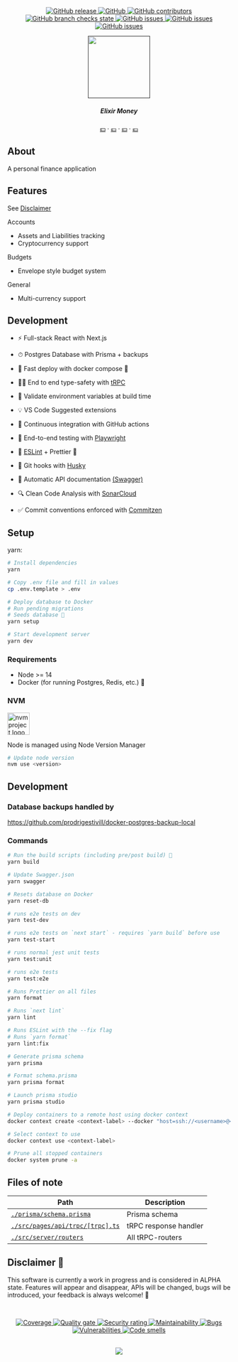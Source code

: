 <p align="center">
    <a href="https://github.com/HarrisFauntleroy/elixir.money/releases">
        <img alt="GitHub release" src="https://img.shields.io/github/package-json/v/HarrisFauntleroy/nextjs-starter?&style=for-the-badge">
    </a>
    <a href="/LICENSE">
        <img alt="GitHub" src="https://img.shields.io/github/license/HarrisFauntleroy/elixir.money?&style=for-the-badge">
    </a>
    <a href="https://github.com/HarrisFauntleroy/elixir.money/graphs/contributors">
        <img alt="GitHub contributors" src="https://img.shields.io/github/contributors-anon/HarrisFauntleroy/elixir.money?&style=for-the-badge">
    </a>
    <a href="https://github.com/HarrisFauntleroy/elixir.money/actions">
        <img alt="GitHub branch checks state" src="https://img.shields.io/github/checks-status/HarrisFauntleroy/elixir.money/main?&style=for-the-badge">
    </a>
    <a href="https://github.com/HarrisFauntleroy/elixir.money/issues?q=is%3Aopen+is%3Aissue">
        <img alt="GitHub issues" src="https://img.shields.io/github/issues/HarrisFauntleroy/elixir.money?&style=for-the-badge">
    </a>
		    <a href="https://github.com/HarrisFauntleroy/elixir.money/issues?q=is%3Aopen+is%3Aissue">
        <img alt="GitHub issues" src="https://img.shields.io/github/last-commit/HarrisFauntleroy/elixir.money?&style=for-the-badge">
    </a>
        </a>
		    <a href="https://github.com/HarrisFauntleroy/elixir.money/issues?q=is%3Aopen+is%3Aissue">
        <img alt="GitHub issues" src="https://img.shields.io/github/commit-activity/w/HarrisFauntleroy/elixir.money?&style=for-the-badge">
    </a>
</p>

<!-- [![unit-test](https://github.com/HarrisFauntleroy/elixir.money/actions/workflows/unit.yaml/badge.svg)](https://github.com/HarrisFauntleroy/elixir.money/actions/workflows/unit.yaml)

[![e2e-test](https://github.com/HarrisFauntleroy/elixir.money/actions/workflows/e2e.yml/badge.svg)](https://github.com/HarrisFauntleroy/elixir.money/actions/workflows/e2e.yml) -->

<div align="center">
    <a href="">
        <img src="https://github.com/HarrisFauntleroy/elixir.money/blob/main/public/images/logo.png?raw=true" alt="" height="140" />
    </a>
    <h5 align="center">
        Elixir Money
    </h5>
    <p align="center">
        <a target="_blank" href="">💵</a>
          &middot;
        <a target="_blank" href="">💷</a>
          &middot;
        <a target="_blank" href="">💴</a>
          &middot;
        <a target="_blank" href="">💶</a>
    </p>
</div>

## **About**

A personal finance application

## **Features**

See [Disclaimer](#disclaimer-🚨)

Accounts

<ul>
  <li>Assets and Liabilities tracking</li>
  <li>Cryptocurrency support</li>
</ul>

Budgets

<ul>
  <li>Envelope style budget system</li>
</ul>

General

<ul>
  <li>Multi-currency support</li>
</ul>

## **Development**

- ⚡ Full-stack React with Next.js
- ⏱ Postgres Database with Prisma + backups
- 🚀 Fast deploy with docker compose 🐳
- 🧙‍♂️ End to end type-safety with [tRPC](https://trpc.io)
- 🔐 Validate environment variables at build time
- 💡 VS Code Suggested extensions
- 💖 Continuous integration with GitHub actions
- 🧪 End-to-end testing with [Playwright](https://playwright.dev/)
- 🎨 [ESLint](https://eslint.org) + Prettier 💅
- 🐶 Git hooks with [Husky](https://www.npmjs.com/package/husky)
- 📜 Automatic API documentation [(Swagger)](https://swagger.io/solutions/api-documentation/)
- 🔍 Clean Code Analysis with [SonarCloud](https://sonarcloud.io)

- ✅ Commit conventions enforced with [Commitzen](https://www.npmjs.com/package/commitizen)

## Setup

yarn:

```sh
# Install dependencies
yarn

# Copy .env file and fill in values
cp .env.template > .env

# Deploy database to Docker
# Run pending migrations
# Seeds database 🌱
yarn setup

# Start development server
yarn dev
```

### Requirements

- Node >= 14
- Docker (for running Postgres, Redis, etc.) 🐳

### NVM

<a href="https://github.com/nvm-sh/logos"><img alt="nvm project logo" src="https://raw.githubusercontent.com/nvm-sh/logos/HEAD/nvm-logo-color.svg" height="50" /></a>

Node is managed using Node Version Manager

```sh
# Update node version
nvm use <version>
```

## Development

### Database backups handled by

https://github.com/prodrigestivill/docker-postgres-backup-local

### Commands

```sh
# Run the build scripts (including pre/post build) 🔨
yarn build

# Update Swagger.json
yarn swagger

# Resets database on Docker
yarn reset-db

# runs e2e tests on dev
yarn test-dev

# runs e2e tests on `next start` - requires `yarn build` before use
yarn test-start

# runs normal jest unit tests
yarn test:unit

# runs e2e tests
yarn test:e2e

# Runs Prettier on all files
yarn format

# Runs `next lint`
yarn lint

# Runs ESLint with the --fix flag
# Runs `yarn format`
yarn lint:fix

# Generate prisma schema
yarn prisma

# Format schema.prisma
yarn prisma format

# Launch prisma studio
yarn prisma studio

# Deploy containers to a remote host using docker context
docker context create <context-label> --docker "host=ssh://<username>@<address>"

# Select context to use
docker context use <context-label>

# Prune all stopped containers
docker system prune -a
```

## Files of note

<table>
  <thead>
    <tr>
      <th>Path</th>
      <th>Description</th>
    </tr>
  </thead>
  <tbody>
    <tr>
      <td><a href="./prisma/schema.prisma"><code>./prisma/schema.prisma</code></a></td>
      <td>Prisma schema</td>
    </tr>
    <tr>
      <td><a href="./src/pages/api/trpc/[trpc].ts"><code>./src/pages/api/trpc/[trpc].ts</code></a></td>
      <td>tRPC response handler</td>
    </tr>
    <tr>
      <td><a href="./src/server/routers"><code>./src/server/routers</code></a></td>
      <td>All tRPC-routers</td>
    </tr>
  </tbody>
</table>

<!-- DISCLAIMER -->

## Disclaimer 🚨

This software is currently a work in progress and is considered in ALPHA state. Features will appear and disappear, APIs will be changed, bugs will be introduced, your feedback is always welcome! 🚧

<br />

<p align="center">
	<a href="https://sonarcloud.io/summary/new_code?id=HarrisFauntleroy_elixir.money">
	    <img alt="Coverage" src="https://sonarcloud.io/api/project_badges/measure?project=HarrisFauntleroy_elixir.money&metric=coverage">
	</a>
	<a href="https://sonarcloud.io/summary/new_code?id=HarrisFauntleroy_elixir.money">
	    <img alt="Quality gate" src="https://sonarcloud.io/api/project_badges/measure?project=HarrisFauntleroy_elixir.money&metric=alert_status">
	</a>
	<a href="https://sonarcloud.io/summary/new_code?id=HarrisFauntleroy_elixir.money">
	    <img alt="Security rating" src="https://sonarcloud.io/api/project_badges/measure?project=HarrisFauntleroy_elixir.money&metric=security_rating">
	</a>
	<a href="https://sonarcloud.io/summary/new_code?id=HarrisFauntleroy_elixir.money">
	    <img alt="Maintainability" src="https://sonarcloud.io/api/project_badges/measure?project=HarrisFauntleroy_elixir.money&metric=sqale_rating">
	</a>
	<a href="https://sonarcloud.io/summary/new_code?id=HarrisFauntleroy_flower-shop ">
	    <img alt="Bugs" src="https://sonarcloud.io/api/project_badges/measure?project=HarrisFauntleroy_flower-shop&metric=bugs">
	</a>
	<a href="https://sonarcloud.io/summary/new_code?id=HarrisFauntleroy_flower-shop">
	    <img alt="Vulnerabilities" src="https://sonarcloud.io/api/project_badges/measure?project=HarrisFauntleroy_elixir.money&metric=vulnerabilities">
	</a>
	<a href="https://sonarcloud.io/summary/new_code?id=HarrisFauntleroy_elixir.money">
	    <img alt="Code smells" src="https://sonarcloud.io/api/project_badges/measure?project=HarrisFauntleroy_elixir.money&metric=code_smells">
	</a>
</p>

<br />

<div align="center">
    <img src="https://forthebadge.com/images/badges/built-with-love.svg" />
</div>
